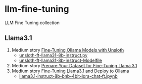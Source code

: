 # llm-fine-tuning
LLM Fine Tuning collection

## Llama3.1
1. Medium story [Fine-Tuning Ollama Models with Unsloth](https://medium.com/@yuxiaojian/fine-tuning-ollama-models-with-unsloth-a504ff9e8002)
    * [unsloth-ft-llama31-8b-instruct.py](llama31/unsloth/unsloth-ft-llama31-8b-instruct.py)
    * [unsloth-ft-llama31-8b-instruct-Modelfile](llama31/unsloth/unsloth-ft-llama31-8b-instruct-Modelfile)
2. Medium story [Prepare Your Dataset for Fine-Tuning Llama 3.1](https://medium.com/@yuxiaojian/prepare-your-dataset-for-fine-tuning-llama-3-1-46fd3c78f6fd)
3. Medium story [Fine-Tuning Llama3.1 and Deploy to Ollama](https://medium.com/@yuxiaojian/fine-tuning-llama3-1-and-deploy-to-ollama-f500a6579090)
    * [llama3.1-instruct-8b-bnb-4bit-lora-chat-ft.ipynb](llama31/llama3.1-instruct-8b-bnb-4bit-lora-chat-ft.ipynb)
